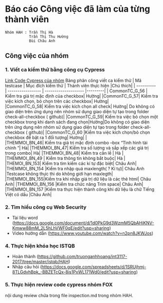 # Báo cáo Công việc đã làm của từng thành viên
    Nhóm HAH : Trần Thị Hà 
		       Trần Thị Thu Hường 
	           Bùi Châu Anh 
## Công việc của nhóm 
### 1.	 Viết ca kiểm thử bằng công cụ Cypress 
[Link Code Cypress của nhóm](https://github.com/truonganhhoang/int3117-2017/tree/master/Group/HAH)
Bảng phân công viết ca kiểm thử 
| Mã testcase | Mục đích kiểm thử | Thành viên thực hiện |Chú thích|
| ---------- | ----------------- | -------------------- |---------|
| CommonTC_G_56 | Kiểm tra giá trị mặc định của checkbox|	Hường|
|CommonTC_G_57|	Kiểm tra việc kích chọn, bỏ chọn trên các checkbox|	Hường|	
|CommonTC_G_58|	Kiểm tra việc kích chọn all check|	Hường| Do không có giao diện trên ứng dụng nên nhóm sử dụng giao diện tự tạo trong folder check-all-checkbox ( github)|
|CommonTC_G_59|	Kiểm tra việc bỏ chọn một checkbox trong khi danh sách đang chọn|Hường|Do không có giao diện trên ứng dụng nên nhóm sử dụng giao diện tự tạo trong folder check-all-checkbox ( github)|
|CommonTC_G_60	|Kiểm tra việc kích chọn/bỏ chọn checkbox để bật ra 1 đối tượng| 	Hường| |	
|THEMMOI_BN_46|	Kiểm tra giá trị mặc định combo –box “Tình hình tài chính ”|	Hà|
|THEMMOI_BN_47|	Kiểm tra số lượng và sắp xếp các giá trị trong combo|	Hà| 
|THEMMOI_BN_48|	Kiểm tra căn lề |	Hà |
|THEMMOI_BN_49 |	Kiểm tra thông tin không bắt buộc|	Hà 	|	
|THEMOI_BN_153|	Kiểm tra tìm kiếm các kí tự đặc biệt|	Châu Anh|	
|THEMMOI_BN_154	|Kiểm tra nhập quá maxlength( ? Kí tự)|	Châu Anh |Testcase không thực thi do không giới hạn maxlegth|
|THEMMOI_BN_155|Kiểm tra khi nhập giá trị dữ liệu là các thẻ html|	Châu Anh|
|THEMMOI_BN_156	|Kiểm tra chức năng Trim space|	Châu Anh| 	
|THEMMOI_BN_157	|Kiểm tra thực hiện thành công khi dữ liệu là chữ Tiếng Việt có dấu	|Châu Anh| 	

###  2.	Tìm hiểu công cụ Web Security
+ Tài liệu word (https://docs.google.com/document/d/1d0PkG9d3WzmM5QbAHiKNV-Kmww88mM_2L5hLhVWF0qE/edit?usp=sharing)
+ Video hướng dẫn (https://www.youtube.com/watch?v=n2pn8JKWJos)
### 4. Thực hiện khóa học ISTQB
+ Hoàn thành (https://github.com/truonganhhoang/int3117-2017/tree/master/istqb/HAH) 
+ Nhập câu hỏi (https://docs.google.com/spreadsheets/d/1SRUjhmj-8TLGdvhBpk_-BBZETcQx-8is1PxWL171Wd0/edit?usp=sharing)
### 5. Thực hiện review code cypress nhóm FOX
 nội dung review chứa trong file inspection.md trong nhóm HAH.


